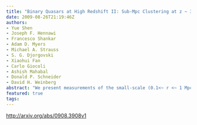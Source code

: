 ```yaml
---
title: "Binary Quasars at High Redshift II: Sub-Mpc Clustering at z ~ 3-4"
date: 2009-08-26T21:19:46Z
authors:
- Yue Shen
- Joseph F. Hennawi
- Francesco Shankar
- Adam D. Myers
- Michael A. Strauss
- S. G. Djorgovski
- Xiaohui Fan
- Carlo Giocoli
- Ashish Mahabal
- Donald P. Schneider
- David H. Weinberg
abstract: "We present measurements of the small-scale (0.1<~ r <~ 1 Mpc/h) quasar two-point correlation function at z>2.9, for a flux-limited (i<21) sample of 15 binary quasars compiled by Hennawi et al. (2009). The amplitude of the small-scale clustering increases from z ~ 3 to z ~ 4. The small-scale clustering amplitude is comparable to or lower than power-law extrapolations (with slope gamma=2) from the large-scale correlation function of the i<20.2 quasar sample from the Sloan Digital Sky Survey. Using simple prescriptions relating quasars to dark matter halos, we model the observed small-scale clustering with halo occupation models. Reproducing the large-scale clustering amplitude requires that the active fraction of the black holes in the central galaxies of halos is near unity, but the level of small-scale clustering favors an active fraction of black holes in satellite galaxies 0.1 <~ f_s <~ 0.5 at z >~ 3."
featured: true
tags:
---
```

http://arxiv.org/abs/0908.3908v1